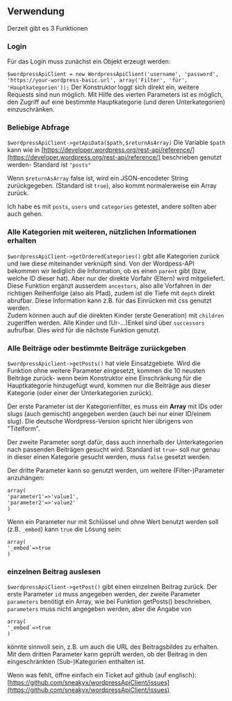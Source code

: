 ## Verwendung

Derzeit gibt es 3 Funktionen

### Login
Für das Login muss zunächst ein Objekt erzeugt werden:

`$wordpressApiClient = new WordpressApiClient('username', 'password', 'https://your-wordpress-basic.url', array('Filter', 'für', 'Hauptkategorien'));`
Der Konstruktor loggt sich direkt ein, weitere Requests sind nun möglich. Mit Hilfe des vierten Parameters ist es möglich, den Zugriff auf eine bestimmte Hauptkategorie (und deren Unterkategorien) einzuschränken.

### Beliebige Abfrage
`$wordpressApiClient->getApiData($path,$returnAsArray)`
Die Variable `$path` kann wie in [https://developer.wordpress.org/rest-api/reference/](https://developer.wordpress.org/rest-api/reference/) beschrieben genutzt werden- Standard ist `"posts"`

Wenn `$returnAsArray` false ist, wird ein JSON-encodeter String zurückgegeben. (Standard ist `true`), also kommt normalerweise ein Array zurück.

Ich habe es mit `posts`, `users` und `categories` getestet, andere sollten aber auch gehen.

### Alle Kategorien mit weiteren, nützlichen Informationen erhalten

`$wordpressApiClient->getOrderedCategories()` gibt alle Kategorien zurück und iwe diese miteinander verknüpft sind. 
Von der Wordpess-API bekommen wir lediglich die Information, ob es einen `parent` gibt (bzw, welche ID dieser hat). Aber nur der direkte Vorfahr (Eltern) wird mitgeliefert.
Diese Funktion ergänzt ausserdem `ancestors`, also alle Vorfahren in der richtigen Reihenfolge (also als Pfad), zudem ist die Tiefe mit `depth` direkt abrufbar. 
Diese Information kann z.B. für das Einrücken mit css genutzt werden.  
Zudem können auch auf die direkten Kinder (erste Generation) mit `children` zugeriffen werden. 
Alle Kinder und (Ur-...)Enkel sind über `successors` aufrufbar. Dies wird für die nächste Funktion genutzt. 

### Alle Beiträge oder bestimmte Beiträge zurückgeben 
`$wordpressApiclient->getPosts()` hat viele Einsatzgebiete.
Wird die Funktion ohne weitere Parameter eingesetzt, kommen die 10 neusten Beiträge zurück- wenn beim Konstruktor eine Einschränkung für die Hauptkategorie hinzugefügt wurd, kommen nur die Beiträge aus dieser Kategorie (oder einer der Unterkategorien zurück).

Der erste Parameter ist der Kategorienfilter, es muss ein **Array** mit IDs oder slugs (auch gemischt) angegeben werden (auch bei nur einer ID/einem slug).
Die deutsche Wordpress-Version spricht hier übrigens von "Titelform".

Der zweite Parameter sorgt dafür, dass auch innerhalb der Unterkategorien nach passenden Beiträgen gesucht wird. 
Standard ist `true`- soll nur genau in dieser einen Kategorie gesucht werden, muss `false` gesetzt werden. 

Der dritte Parameter kann so genutzt werden, um weitere (Filter-)Parameter anzuhängen:
```
array(
'parameter1'=>'value1',
'parameter2'=>'value2'
)
```

Wenn ein Parameter nur mit Schlüssel und ohne Wert benutzt werden soll (z.B. `_embed`) kann `true` die Lösung sein:
```
array(
'_embed`=>true
)
``` 


### einzelnen Beitrag auslesen
`$wordpressApiClient->getPost()` gibt einen einzelnen Beitrag zurück.
Der erste Parameter `id` muss angegeben werden, der zweite Parameter `parameters` benötigt ein Array, wie bei Funktion getPosts() beschrieben.
`parameters` muss nicht angegeben werden, aber die Angabe von 
```
array(
'_embed`=>true
)
``` 
könnte sinnvoll sein, z.B. um auch die URL des Beitragsbildes zu erhalten. 
Mit dem dritten Parameter kann geprüft werden, ob der Beitrag in den eingeschränkten (Sub-)Kategorien enthalten ist. 

Wenn was fehlt, öffne einfach ein Ticket auf github (auf englisch): [https://github.com/sneakyx/wordpressApiClient/issues](https://github.com/sneakyx/wordpressApiClient/issues)
